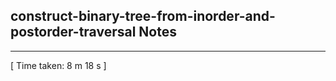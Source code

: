 <h2>construct-binary-tree-from-inorder-and-postorder-traversal Notes</h2><hr>[ Time taken: 8 m 18 s ]